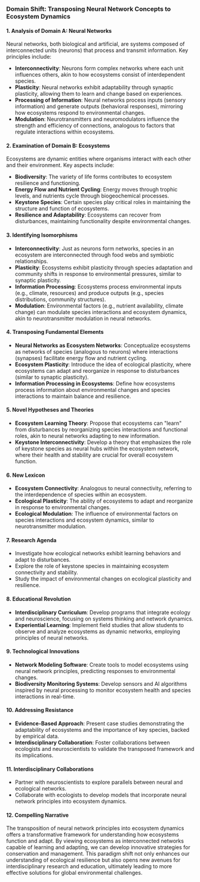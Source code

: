 ### Domain Shift: Transposing Neural Network Concepts to Ecosystem Dynamics

#### 1. Analysis of Domain A: Neural Networks
Neural networks, both biological and artificial, are systems composed of interconnected units (neurons) that process and transmit information. Key principles include:

- **Interconnectivity**: Neurons form complex networks where each unit influences others, akin to how ecosystems consist of interdependent species.
- **Plasticity**: Neural networks exhibit adaptability through synaptic plasticity, allowing them to learn and change based on experiences.
- **Processing of Information**: Neural networks process inputs (sensory information) and generate outputs (behavioral responses), mirroring how ecosystems respond to environmental changes.
- **Modulation**: Neurotransmitters and neuromodulators influence the strength and efficiency of connections, analogous to factors that regulate interactions within ecosystems.

#### 2. Examination of Domain B: Ecosystems
Ecosystems are dynamic entities where organisms interact with each other and their environment. Key aspects include:

- **Biodiversity**: The variety of life forms contributes to ecosystem resilience and functioning.
- **Energy Flow and Nutrient Cycling**: Energy moves through trophic levels, and nutrients cycle through biogeochemical processes.
- **Keystone Species**: Certain species play critical roles in maintaining the structure and function of ecosystems.
- **Resilience and Adaptability**: Ecosystems can recover from disturbances, maintaining functionality despite environmental changes.

#### 3. Identifying Isomorphisms
- **Interconnectivity**: Just as neurons form networks, species in an ecosystem are interconnected through food webs and symbiotic relationships.
- **Plasticity**: Ecosystems exhibit plasticity through species adaptation and community shifts in response to environmental pressures, similar to synaptic plasticity.
- **Information Processing**: Ecosystems process environmental inputs (e.g., climate, resources) and produce outputs (e.g., species distributions, community structures).
- **Modulation**: Environmental factors (e.g., nutrient availability, climate change) can modulate species interactions and ecosystem dynamics, akin to neurotransmitter modulation in neural networks.

#### 4. Transposing Fundamental Elements
- **Neural Networks as Ecosystem Networks**: Conceptualize ecosystems as networks of species (analogous to neurons) where interactions (synapses) facilitate energy flow and nutrient cycling.
- **Ecosystem Plasticity**: Introduce the idea of ecological plasticity, where ecosystems can adapt and reorganize in response to disturbances (similar to synaptic plasticity).
- **Information Processing in Ecosystems**: Define how ecosystems process information about environmental changes and species interactions to maintain balance and resilience.

#### 5. Novel Hypotheses and Theories
- **Ecosystem Learning Theory**: Propose that ecosystems can "learn" from disturbances by reorganizing species interactions and functional roles, akin to neural networks adapting to new information.
- **Keystone Interconnectivity**: Develop a theory that emphasizes the role of keystone species as neural hubs within the ecosystem network, where their health and stability are crucial for overall ecosystem function.

#### 6. New Lexicon
- **Ecosystem Connectivity**: Analogous to neural connectivity, referring to the interdependence of species within an ecosystem.
- **Ecological Plasticity**: The ability of ecosystems to adapt and reorganize in response to environmental changes.
- **Ecological Modulation**: The influence of environmental factors on species interactions and ecosystem dynamics, similar to neurotransmitter modulation.

#### 7. Research Agenda
- Investigate how ecological networks exhibit learning behaviors and adapt to disturbances.
- Explore the role of keystone species in maintaining ecosystem connectivity and stability.
- Study the impact of environmental changes on ecological plasticity and resilience.

#### 8. Educational Revolution
- **Interdisciplinary Curriculum**: Develop programs that integrate ecology and neuroscience, focusing on systems thinking and network dynamics.
- **Experiential Learning**: Implement field studies that allow students to observe and analyze ecosystems as dynamic networks, employing principles of neural networks.

#### 9. Technological Innovations
- **Network Modeling Software**: Create tools to model ecosystems using neural network principles, predicting responses to environmental changes.
- **Biodiversity Monitoring Systems**: Develop sensors and AI algorithms inspired by neural processing to monitor ecosystem health and species interactions in real-time.

#### 10. Addressing Resistance
- **Evidence-Based Approach**: Present case studies demonstrating the adaptability of ecosystems and the importance of key species, backed by empirical data.
- **Interdisciplinary Collaboration**: Foster collaborations between ecologists and neuroscientists to validate the transposed framework and its implications.

#### 11. Interdisciplinary Collaborations
- Partner with neuroscientists to explore parallels between neural and ecological networks.
- Collaborate with ecologists to develop models that incorporate neural network principles into ecosystem dynamics.

#### 12. Compelling Narrative
The transposition of neural network principles into ecosystem dynamics offers a transformative framework for understanding how ecosystems function and adapt. By viewing ecosystems as interconnected networks capable of learning and adapting, we can develop innovative strategies for conservation and management. This paradigm shift not only enhances our understanding of ecological resilience but also opens new avenues for interdisciplinary research and education, ultimately leading to more effective solutions for global environmental challenges.